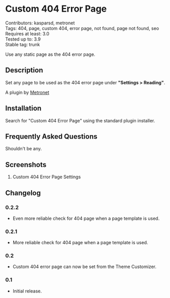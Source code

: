 # Custom 404 Error Page

Contributors: kasparsd, metronet   
Tags: 404, page, custom 404, error page, not found, page not found, seo   
Requires at least: 3.0   
Tested up to: 3.9   
Stable tag: trunk

Use any static page as the 404 error page.


## Description

Set any page to be used as the 404 error page under **"Settings > Reading"**.

A plugin by [Metronet](http://metronet.no)


## Installation

Search for "Custom 404 Error Page" using the standard plugin installer.


## Frequently Asked Questions

Shouldn't be any.


## Screenshots

1. Custom 404 Error Page Settings


## Changelog

### 0.2.2
* Even more reliable check for 404 page when a page template is used.

### 0.2.1
* More reliable check for 404 page when a page template is used.

### 0.2
* Custom 404 error page can now be set from the Theme Customizer.

### 0.1
* Initial release.
